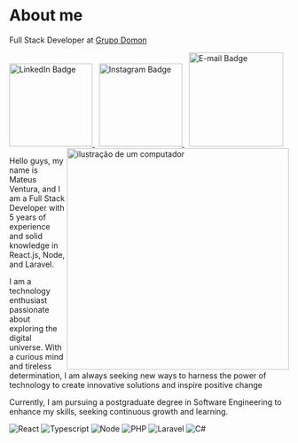 # About me
Full Stack Developer at [Grupo Domon](https://www.grupodomon.com.br)

<div id="badges">
  <a href="https://www.linkedin.com/in/omateusventura">
    <img src="https://i.ibb.co/LRgwWY8/github-linkedin.png" width="150" alt="LinkedIn Badge"/>
  </a> &nbsp
  <a href="https://www.instagram.com/omateusventura/">
    <img src="https://i.ibb.co/ww4cTpz/github-instagram.png" width="150" alt="Instagram Badge"/>
  </a> &nbsp
  <a href="#">
    <img src="https://i.ibb.co/jW6Mkqm/email.png" width="170" alt="E-mail Badge"/>
  </a>
</div>

<img src="https://raw.githubusercontent.com/MicaelliMedeiros/micaellimedeiros/master/image/computer-illustration.png" alt="ilustração de um computador" min-width="400px" max-width="400px" width="400px" align="right" />

<p>
  Hello guys, my name is Mateus Ventura, and I am a Full Stack Developer with 5 years of experience and solid knowledge in React.js, Node, and Laravel.
</p>

<p>
  I am a technology enthusiast passionate about exploring the digital universe. With a curious mind and tireless determination, I am always seeking new ways to harness the   
  power of technology to create innovative solutions and inspire positive change
</p>

<p>
  Currently, I am pursuing a postgraduate degree in Software Engineering to enhance my skills, seeking continuous growth and learning.
</p>

![React](https://img.shields.io/badge/-React-333333?style=flat&logo=react)
![Typescript](https://img.shields.io/badge/-Typescript-333333?style=flat&logo=typescript)
![Node](https://img.shields.io/badge/-Node-333333?style=flat&logo=javascript)
![PHP](https://img.shields.io/badge/-PHP-333333?style=flat&logo=php&logoColor=1572B6)
![Laravel](https://img.shields.io/badge/-Laravel-333333?style=flat&logo=laravel)
![C#](https://img.shields.io/badge/-C#-333333?style=flat&logo=csharp)



